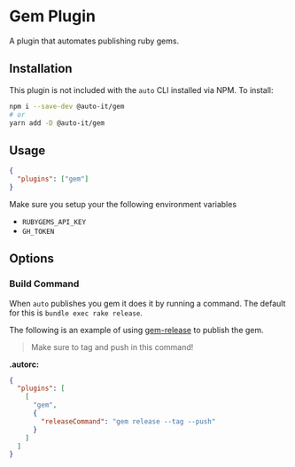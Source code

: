 # Gem Plugin

A plugin that automates publishing ruby gems.

## Installation

This plugin is not included with the `auto` CLI installed via NPM. To install:

```sh
npm i --save-dev @auto-it/gem
# or
yarn add -D @auto-it/gem
```

## Usage

```json
{
  "plugins": ["gem"]
}
```

Make sure you setup your the following environment variables

- `RUBYGEMS_API_KEY`
- `GH_TOKEN`

## Options

### Build Command

When `auto` publishes you gem it does it by running a command.
The default for this is `bundle exec rake release`.

The following is an example of using [gem-release](https://github.com/svenfuchs/gem-release) to publish the gem.

> Make sure to tag and push in this command!

**.autorc:**

```json
{
  "plugins": [
    [
      "gem",
      {
        "releaseCommand": "gem release --tag --push"
      }
    ]
  ]
}
```
